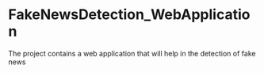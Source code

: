 # FakeNewsDetection_WebApplication
The project contains a web application that will help in the detection of fake news
